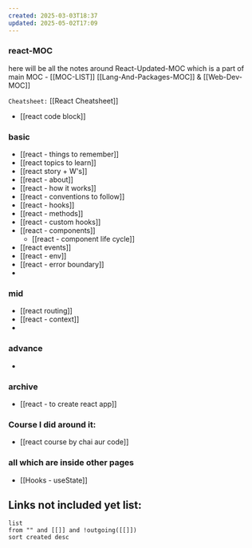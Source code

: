```yaml
---
created: 2025-03-03T18:37
updated: 2025-05-02T17:09
---
```


### react-MOC

here will be all the notes around React-Updated-MOC which is a part of main MOC - [[MOC-LIST]]  [[Lang-And-Packages-MOC]] & [[Web-Dev-MOC]]

`Cheatsheet:`  [[React Cheatsheet]]
- [[react code block]]

### basic

- [[react - things to remember]]
- [[react topics to learn]]
- [[react story + W's]]
- [[react - about]]
- [[react - how it works]]
- [[react - conventions to follow]]
- [[react - hooks]]
- [[react - methods]]
- [[react - custom hooks]]
- [[react - components]]
	- [[react - component life cycle]]
- [[react events]]
- [[react - env]]
- [[react - error boundary]]
- 


### mid

- [[react routing]]
- [[react - context]]
- 


### advance

- 


### archive

- [[react - to create react app]]

### Course I did around it:

- [[react course by chai aur code]]



### all which are inside other pages

- [[Hooks - useState]]





## **Links not included yet list:**
```dataview
list
from "" and [[]] and !outgoing([[]])
sort created desc
```
